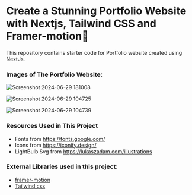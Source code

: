 # Create a Stunning Portfolio Website with Nextjs, Tailwind CSS and Framer-motion🌟
This repository contains starter code for Portfolio website created using NextJs. <br />
### Images of The Portfolio Website:
![Screenshot 2024-06-29 181008](https://github.com/UnnatiVe/Prasunet_WD_02/assets/139119672/ead11ba6-5d57-40e1-b28b-9c9944741976)

![Screenshot 2024-06-29 104725](https://github.com/UnnatiVe/Prasunet_WD_02/assets/139119672/d47cd6b5-f95d-4af8-8b20-4e0837bdccb2)

![Screenshot 2024-06-29 104739](https://github.com/UnnatiVe/Prasunet_WD_02/assets/139119672/daf4e8e6-b502-4d2c-a527-a6fbe892ee95)

### Resources Used in This Project

- Fonts from https://fonts.google.com/ <br />
- Icons from https://iconify.design/ <br />
- LightBulb Svg from https://lukaszadam.com/illustrations <br />

### External Libraries used in this project:

- [framer-motion](https://www.framer.com/motion/) <br />
- [Tailwind css](https://tailwindcss.com/) <br />
